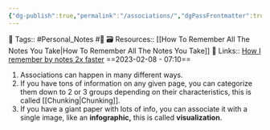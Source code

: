 ```yaml
---
{"dg-publish":true,"permalink":"/associations/","dgPassFrontmatter":true,"noteIcon":"3","created":"2023-11-14T21:08:43.711+05:30","updated":"2023-12-17T22:02:37.142+05:30"}
---
```


🧶 Tags:: #Personal_Notes #🌱 
🗃 Resources:: [[How To Remember All The Notes You Take\|How To Remember All The Notes You Take]]
🔗 Links:: [How I remember by notes 2x faster](https://www.youtube.com/watch?v=loX1Sa9fH84&list=WL&index=2)
==2023-02-08 - 07:10==

1. Associations can happen in many different ways.
2. If you have tons of information on any given page, you can categorize them down to 2 or 3 groups depending on their characteristics, this is called [[Chunking\|Chunking]].
3. If you have a giant paper with lots of info, you can associate it with a single image, like an **infographic,** this is called **visualization**.